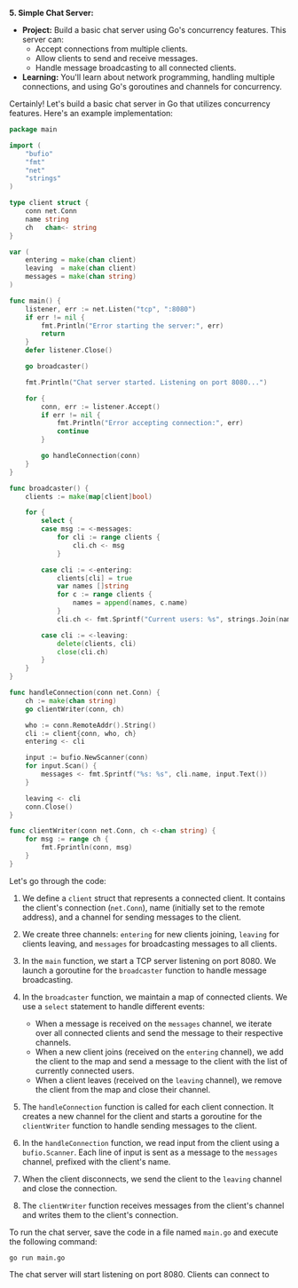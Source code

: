 **5. Simple Chat Server:**

* **Project:** Build a basic chat server using Go's concurrency features. This server can:
    * Accept connections from multiple clients.
    * Allow clients to send and receive messages.
    * Handle message broadcasting to all connected clients.
* **Learning:**  You'll learn about network programming, handling multiple connections, and using Go's goroutines and channels for concurrency.



Certainly! Let's build a basic chat server in Go that utilizes concurrency features. Here's an example implementation:

```go
package main

import (
    "bufio"
    "fmt"
    "net"
    "strings"
)

type client struct {
    conn net.Conn
    name string
    ch   chan<- string
}

var (
    entering = make(chan client)
    leaving  = make(chan client)
    messages = make(chan string)
)

func main() {
    listener, err := net.Listen("tcp", ":8080")
    if err != nil {
        fmt.Println("Error starting the server:", err)
        return
    }
    defer listener.Close()

    go broadcaster()

    fmt.Println("Chat server started. Listening on port 8080...")

    for {
        conn, err := listener.Accept()
        if err != nil {
            fmt.Println("Error accepting connection:", err)
            continue
        }

        go handleConnection(conn)
    }
}

func broadcaster() {
    clients := make(map[client]bool)

    for {
        select {
        case msg := <-messages:
            for cli := range clients {
                cli.ch <- msg
            }

        case cli := <-entering:
            clients[cli] = true
            var names []string
            for c := range clients {
                names = append(names, c.name)
            }
            cli.ch <- fmt.Sprintf("Current users: %s", strings.Join(names, ", "))

        case cli := <-leaving:
            delete(clients, cli)
            close(cli.ch)
        }
    }
}

func handleConnection(conn net.Conn) {
    ch := make(chan string)
    go clientWriter(conn, ch)

    who := conn.RemoteAddr().String()
    cli := client{conn, who, ch}
    entering <- cli

    input := bufio.NewScanner(conn)
    for input.Scan() {
        messages <- fmt.Sprintf("%s: %s", cli.name, input.Text())
    }

    leaving <- cli
    conn.Close()
}

func clientWriter(conn net.Conn, ch <-chan string) {
    for msg := range ch {
        fmt.Fprintln(conn, msg)
    }
}
```

Let's go through the code:

1. We define a `client` struct that represents a connected client. It contains the client's connection (`net.Conn`), name (initially set to the remote address), and a channel for sending messages to the client.

2. We create three channels: `entering` for new clients joining, `leaving` for clients leaving, and `messages` for broadcasting messages to all clients.

3. In the `main` function, we start a TCP server listening on port 8080. We launch a goroutine for the `broadcaster` function to handle message broadcasting.

4. In the `broadcaster` function, we maintain a map of connected clients. We use a `select` statement to handle different events:
   - When a message is received on the `messages` channel, we iterate over all connected clients and send the message to their respective channels.
   - When a new client joins (received on the `entering` channel), we add the client to the map and send a message to the client with the list of currently connected users.
   - When a client leaves (received on the `leaving` channel), we remove the client from the map and close their channel.

5. The `handleConnection` function is called for each client connection. It creates a new channel for the client and starts a goroutine for the `clientWriter` function to handle sending messages to the client.

6. In the `handleConnection` function, we read input from the client using a `bufio.Scanner`. Each line of input is sent as a message to the `messages` channel, prefixed with the client's name.

7. When the client disconnects, we send the client to the `leaving` channel and close the connection.

8. The `clientWriter` function receives messages from the client's channel and writes them to the client's connection.

To run the chat server, save the code in a file named `main.go` and execute the following command:

```
go run main.go
```

The chat server will start listening on port 8080. Clients can connect to